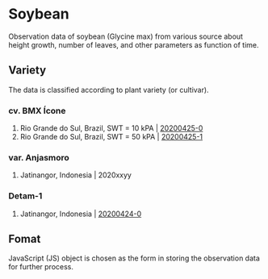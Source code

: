 # Soybean
Observation data of soybean (Glycine max) from various source about height growth, number of leaves, and other parameters as function of time.


## Variety
The data is classified according to plant variety (or cultivar).

### cv. BMX Ícone
1. Rio Grande do Sul, Brazil, SWT = 10 kPA | [20200425-0](20200425-0.js)
2. Rio Grande do Sul, Brazil, SWT = 50 kPA | [20200425-1](20200425-1.js)
 
### var. Anjasmoro
1. Jatinangor, Indonesia | 2020xxyy

### Detam-1
1. Jatinangor, Indonesia | [20200424-0](20200424-0.js)


## Fomat
JavaScript (JS) object is chosen as the form in storing the observation data for further process.


